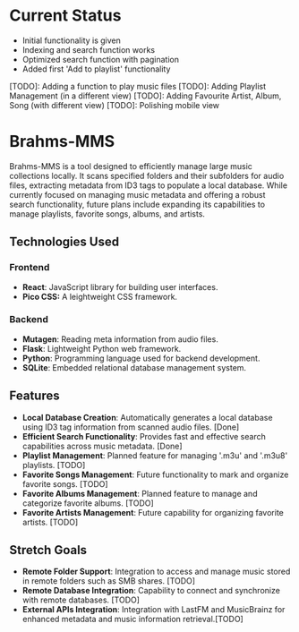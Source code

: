 # Current Status

* Initial functionality is given
* Indexing and search function works
* Optimized search function with pagination
* Added first 'Add to playlist' functionality

[TODO]: Adding a function to play music files
[TODO]: Adding Playlist Management (in a different view)
[TODO]: Adding Favourite Artist, Album, Song (with different view)
[TODO]: Polishing mobile view

# Brahms-MMS

Brahms-MMS is a tool designed to efficiently manage large music collections locally. It scans specified folders and their subfolders for audio files, extracting metadata from ID3 tags to populate a local database. While currently focused on managing music metadata and offering a robust search functionality, future plans include expanding its capabilities to manage playlists, favorite songs, albums, and artists.

## Technologies Used

### Frontend

- **React**: JavaScript library for building user interfaces.
- **Pico CSS:** A leightweight CSS framework. 

### Backend

- **Mutagen**: Reading meta information from audio files.
- **Flask**: Lightweight Python web framework.
- **Python**: Programming language used for backend development.
- **SQLite**: Embedded relational database management system.

## Features

- **Local Database Creation**: Automatically generates a local database using ID3 tag information from scanned audio files. [Done]
- **Efficient Search Functionality**: Provides fast and effective search capabilities across music metadata. [Done]
- **Playlist Management**: Planned feature for managing '.m3u' and '.m3u8' playlists. [TODO]
- **Favorite Songs Management**: Future functionality to mark and organize favorite songs. [TODO]
- **Favorite Albums Management**: Planned feature to manage and categorize favorite albums. [TODO]
- **Favorite Artists Management**: Future capability for organizing favorite artists. [TODO]

## Stretch Goals

- **Remote Folder Support**: Integration to access and manage music stored in remote folders such as SMB shares. [TODO]
- **Remote Database Integration**: Capability to connect and synchronize with remote databases. [TODO]
- **External APIs Integration**: Integration with LastFM and MusicBrainz for enhanced metadata and music information retrieval.[TODO]

